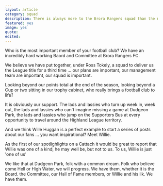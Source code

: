 ```yaml
---
layout: article
category: squad
description: There is always more to the Brora Rangers squad than the men on the pitch. Meet Willie.
featured: yes
image: yes
quote:
edited:
---
```

Who is the most important member of your football club? We have an incredibly hard working Baord and Committee at Brora Rangers FC.

We believe we have put together, under Ross Tokely, a squad to deliver us the League title for a third time ... our plans are important, our management team are important, our squad is important.

Looking beyond our points total at the end of the season, looking beyond a Cup or two sitting in our trophy cabinet, who really brings a football club to life?

It is obviously our support. The lads and lassies who turn up week in, week out, the lads and lassies who can't imagine missing a game at Dudgeon Park, the lads and lassies who jump on the Supporters Bus at every opportunity to travel around the Highland League territory.

And we think Wille Huggan is a perfect example to start a series of posts about our fans ... you want inspirational? Meet Willie.

As the first of our spotlighlights on a Cattach it would be great to report that Willie was one of a kind, he may well be, but not to us. To us, Willie is just 'one of us'

We like that at Dudgeon Park, folk with a common dream. Folk who believe come Hell or High Water, we will progress. We have them, whether it is the Board. the Committee, our Hall of Fame members, or Willie and his ilk. We have them.
